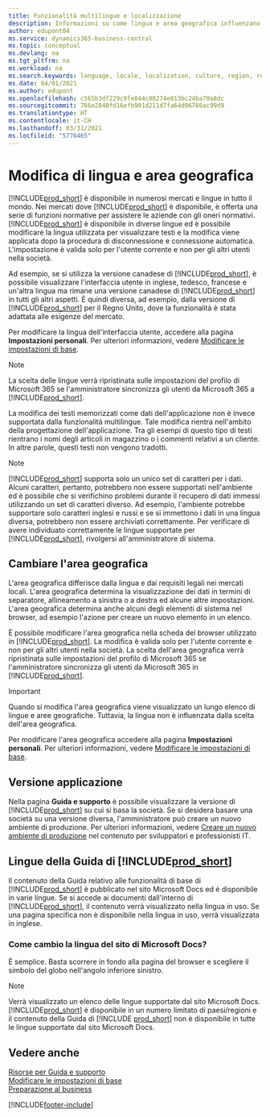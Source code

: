 ```yaml
---
title: Funzionalità multilingue e localizzazione
description: Informazioni su come lingua e area geografica influenzano l'esperienza utente in Business Central. Modifica la lingua dell'interfaccia utente in Impostazioni personali.
author: edupont04
ms.service: dynamics365-business-central
ms.topic: conceptual
ms.devlang: na
ms.tgt_pltfrm: na
ms.workload: na
ms.search.keywords: language, locale, localization, culture, region, regional settings
ms.date: 04/01/2021
ms.author: edupont
ms.openlocfilehash: c565b3df229c9fe844c08274e813bc24ba70a8dc
ms.sourcegitcommit: 766e2840fd16efb901d211d7fa64d96766ac99d9
ms.translationtype: HT
ms.contentlocale: it-CH
ms.lasthandoff: 03/31/2021
ms.locfileid: "5776465"
---
```

# <a name="changing-language-and-region"></a>Modifica di lingua e area geografica

[!INCLUDE[prod_short](includes/prod_short.md)] è disponibile in numerosi mercati e lingue in tutto il mondo. Nei mercati dove [!INCLUDE[prod_short](includes/prod_short.md)] è disponibile, è offerta una serie di funzioni normative per assistere le aziende con gli oneri normativi. [!INCLUDE[prod_short](includes/prod_short.md)] è disponibile in diverse lingue ed è possibile modificare la lingua utilizzata per visualizzare testi e la modifica viene applicata dopo la procedura di disconnessione e connessione automatica. L'impostazione è valida solo per l'utente corrente e non per gli altri utenti nella società.  

Ad esempio, se si utilizza la versione canadese di [!INCLUDE[prod_short](includes/prod_short.md)], è possibile visualizzare l'interfaccia utente in inglese, tedesco, francese e un'altra lingua ma rimane una versione canadese di [!INCLUDE[prod_short](includes/prod_short.md)] in tutti gli altri aspetti. È quindi diversa, ad esempio, dalla versione di [!INCLUDE[prod_short](includes/prod_short.md)] per il Regno Unito, dove la funzionalità è stata adattata alle esigenze del mercato.  

Per modificare la lingua dell'interfaccia utente, accedere alla pagina **Impostazioni personali**. Per ulteriori informazioni, vedere [Modificare le impostazioni di base](ui-change-basic-settings.md#language). 

> [!NOTE]  
> La scelta delle lingue verrà ripristinata sulle impostazioni del profilo di Microsoft 365 se l'amministratore sincronizza gli utenti da Microsoft 365 a [!INCLUDE[prod_short](includes/prod_short.md)].

La modifica dei testi memorizzati come dati dell'applicazione non è invece supportata dalla funzionalità multilingue. Tale modifica rientra nell'ambito della progettazione dell'applicazione. Tra gli esempi di questo tipo di testi rientrano i nomi degli articoli in magazzino o i commenti relativi a un cliente. In altre parole, questi testi non vengono tradotti.  

> [!NOTE]  
> [!INCLUDE[prod_short](includes/prod_short.md)] supporta solo un unico set di caratteri per i dati. Alcuni caratteri, pertanto, potrebbero non essere supportati nell'ambiente ed è possibile che si verifichino problemi durante il recupero di dati immessi utilizzando un set di caratteri diverso. Ad esempio, l'ambiente potrebbe supportare solo caratteri inglesi e russi e se si immettono i dati in una lingua diversa, potrebbero non essere archiviati correttamente. Per verificare di avere individuato correttamente le lingue supportate per [!INCLUDE[prod_short](includes/prod_short.md)], rivolgersi all'amministratore di sistema.  

## <a name="changing-the-region"></a>Cambiare l'area geografica
L'area geografica differisce dalla lingua e dai requisiti legali nei mercati locali. L'area geografica determina la visualizzazione dei dati in termini di separatore, allineamento a sinistra o a destra ed alcune altre impostazioni. L'area geografica determina anche alcuni degli elementi di sistema nel browser, ad esempio l'azione per creare un nuovo elemento in un elenco.  

È possibile modificare l'area geografica nella scheda del browser utilizzato in [!INCLUDE[prod_short](includes/prod_short.md)]. La modifica è valida solo per l'utente corrente e non per gli altri utenti nella società.  La scelta dell'area geografica verrà ripristinata sulle impostazioni del profilo di Microsoft 365 se l'amministratore sincronizza gli utenti da Microsoft 365 in [!INCLUDE[prod_short](includes/prod_short.md)].

> [!IMPORTANT]  
> Quando si modifica l'area geografica viene visualizzato un lungo elenco di lingue e aree geografiche. Tuttavia, la lingua non è influenzata dalla scelta dell'area geografica.  

Per modificare l'area geografica accedere alla pagina **Impostazioni personali**. Per ulteriori informazioni, vedere [Modificare le impostazioni di base](ui-change-basic-settings.md).  

## <a name="application-version"></a>Versione applicazione

Nella pagina **Guida e supporto** è possibile visualizzare la versione di [!INCLUDE[prod_short](includes/prod_short.md)] su cui si basa la società. Se si desidera basare una società su una versione diversa, l'amministratore può creare un nuovo ambiente di produzione. Per ulteriori informazioni, vedere [Creare un nuovo ambiente di produzione](/dynamics365/business-central/dev-itpro/administration/tenant-admin-center-environments#create-a-new-production-environment) nel contenuto per sviluppatori e professionisti IT.  

## <a name="languages-of-the-prod_short-help"></a>Lingue della Guida di [!INCLUDE[prod_short](includes/prod_short.md)]

Il contenuto della Guida relativo alle funzionalità di base di [!INCLUDE[prod_short](includes/prod_short.md)] è pubblicato nel sito Microsoft Docs ed è disponibile in varie lingue. Se si accede ai documenti dall'interno di [!INCLUDE[prod_short](includes/prod_short.md)], il contenuto verrà visualizzato nella lingua in uso. Se una pagina specifica non è disponibile nella lingua in uso, verrà visualizzata in inglese.

### <a name="how-do-i-change-the-language-of-the-microsoft-docs-site"></a>Come cambio la lingua del sito di Microsoft Docs?

È semplice. Basta scorrere in fondo alla pagina del browser e scegliere il simbolo del globo nell'angolo inferiore sinistro.

> [!NOTE]  
> Verrà visualizzato un elenco delle lingue supportate dal sito Microsoft Docs. [!INCLUDE[prod_short](includes/prod_short.md)] è disponibile in un numero limitato di paesi/regioni e il contenuto della Guida di [!INCLUDE [prod_short](includes/prod_short.md)] non è disponibile in tutte le lingue supportate dal sito Microsoft Docs.

## <a name="see-also"></a>Vedere anche

[Risorse per Guida e supporto](product-help-and-support.md)  
[Modificare le impostazioni di base](ui-change-basic-settings.md)  
[Preparazione al business](ui-get-ready-business.md)  


[!INCLUDE[footer-include](includes/footer-banner.md)]